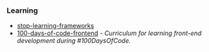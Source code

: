 ### Learning

- [stop-learning-frameworks](https://sizovs.net/2018/12/17/stop-learning-frameworks/)
- [100-days-of-code-frontend](https://github.com/nas5w/100-days-of-code-frontend) - _Curriculum for learning front-end development during #100DaysOfCode._
